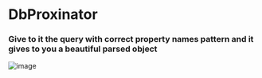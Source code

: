 # DbProxinator

### Give to it the query with correct property names pattern and it gives to you a beautiful parsed object

![image](https://user-images.githubusercontent.com/38296002/147797122-eafd4586-3075-4ba5-b399-831566f0d7c1.png)

